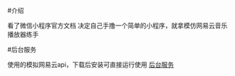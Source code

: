 #介绍

看了微信小程序官方文档 决定自己手撸一个简单的小程序，就拿模仿网易云音乐播放器练手

#后台服务

使用的模拟网易云api，下载后安装可直接运行使用
[后台服务](https://github.com/Binaryify/NeteaseCloudMusicApi)
